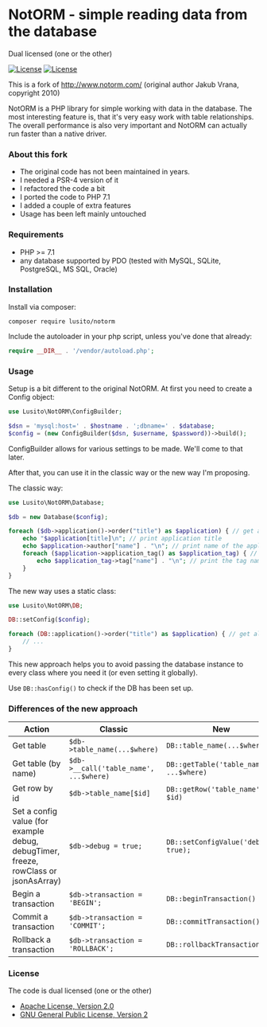 # NotORM - simple reading data from the database

Dual licensed (one or the other)

[![License](https://img.shields.io/badge/License-Apache%20V2-blue.svg)](http://www.apache.org/licenses/LICENSE-2.0) [![License](https://img.shields.io/badge/License-GPL%20V2-blue.svg)](http://www.gnu.org/licenses/gpl-2.0.html)

This is a fork of http://www.notorm.com/ (original author Jakub Vrana, copyright 2010)

NotORM is a PHP library for simple working with data in the database. The most interesting feature is, that it's very easy work with table relationships. The overall performance is also very important and NotORM can actually run faster than a native driver.

### About this fork

- The original code has not been maintained in years.
- I needed a PSR-4 version of it
- I refactored the code a bit
- I ported the code to PHP 7.1
- I added a couple of extra features
- Usage has been left mainly untouched

### Requirements
- PHP >= 7.1
- any database supported by PDO (tested with MySQL, SQLite, PostgreSQL, MS SQL, Oracle)

### Installation

Install via composer:

`composer require lusito/notorm`

Include the autoloader in your php script, unless you've done that already:

```php
require __DIR__ . '/vendor/autoload.php';
``` 

### Usage

Setup is a bit different to the original NotORM. At first you need to create a Config object:

```php
use Lusito\NotORM\ConfigBuilder;

$dsn = 'mysql:host=' . $hostname . ';dbname=' . $database;
$config = (new ConfigBuilder($dsn, $username, $password))->build();
```

ConfigBuilder allows for various settings to be made. We'll come to that later.

After that, you can use it in the classic way or the new way I'm proposing.

The classic way: 
```php
use Lusito\NotORM\Database;

$db = new Database($config);

foreach ($db->application()->order("title") as $application) { // get all applications ordered by title
    echo "$application[title]\n"; // print application title
    echo $application->author["name"] . "\n"; // print name of the application author
    foreach ($application->application_tag() as $application_tag) { // get all tags of $application
        echo $application_tag->tag["name"] . "\n"; // print the tag name
    }
}
```

The new way uses a static class:
```php
use Lusito\NotORM\DB;

DB::setConfig($config);

foreach (DB::application()->order("title") as $application) { // get all applications ordered by title
    // ...
}
```

This new approach helps you to avoid passing the database instance to every class where you need it (or even setting it globally).

Use `DB::hasConfig()` to check if the DB has been set up.

### Differences of the new approach

|Action|Classic|New|
|---|---|---|
|Get table|`$db->table_name(...$where)`|`DB::table_name(...$where)`|
|Get table (by name)|`$db->__call('table_name', ...$where)`|`DB::getTable('table_name', ...$where)`|
|Get row by id|`$db->table_name[$id]`|`DB::getRow('table_name', $id)`|
|Set a config value (for example debug, debugTimer, freeze, rowClass or jsonAsArray)|`$db->debug = true;`|`DB::setConfigValue('debug', true);`|
|Begin a transaction|`$db->transaction = 'BEGIN';`|`DB::beginTransaction()`|
|Commit a transaction|`$db->transaction = 'COMMIT';`|`DB::commitTransaction()`|
|Rollback a transaction|`$db->transaction = 'ROLLBACK';`|`DB::rollbackTransaction()`|


### License

The code is dual licensed (one or the other)
- [Apache License, Version 2.0](http://www.apache.org/licenses/LICENSE-2.0)
- [GNU General Public License, Version 2](http://www.gnu.org/licenses/gpl-2.0.html)
